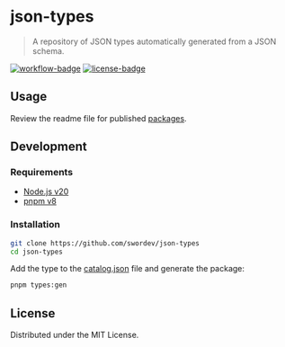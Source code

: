# json-types

> A repository of JSON types automatically generated from a JSON schema.

[![workflow-badge]](https://github.com/swordev/json-types/actions/workflows/ci.yaml) [![license-badge]](https://github.com/swordev/json-types#license)

[workflow-badge]: https://img.shields.io/github/actions/workflow/status/swordev/json-types/ci.yaml?branch=main
[license-badge]: https://img.shields.io/github/license/swordev/json-types

## Usage

Review the readme file for published [packages](https://github.com/swordev/json-types/tree/main/packages).

## Development

### Requirements

- [Node.js v20](https://nodejs.org)
- [pnpm v8](https://pnpm.io)

### Installation

```sh
git clone https://github.com/swordev/json-types
cd json-types
```

Add the type to the [catalog.json](https://github.com/swordev/json-types/blob/main/catalog.json) file and generate the package:

```sh
pnpm types:gen
```

## License

Distributed under the MIT License.
